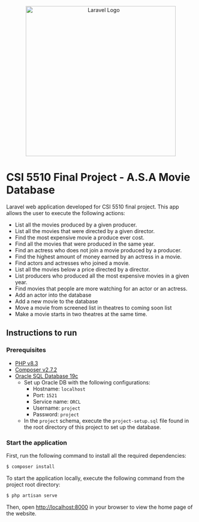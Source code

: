 <p align="center"><a href="https://laravel.com" target="_blank"><img src="https://raw.githubusercontent.com/laravel/art/master/logo-lockup/5%20SVG/2%20CMYK/1%20Full%20Color/laravel-logolockup-cmyk-red.svg" width="400" alt="Laravel Logo"></a></p>
</p>

# CSI 5510 Final Project - A.S.A Movie Database

Laravel web application developed for CSI 5510 final project. This app allows the user to execute the following actions:
- List all the movies produced by a given producer.
- List all the movies that were directed by a given director.
- Find the most expensive movie a produce ever cost.
- Find all the movies that were produced in the same year.
- Find an actress who does not join a movie produced by a producer.
- Find the highest amount of money earned by an actress in a movie. 
- Find actors and actresses who joined a movie.
- List all the movies below a price directed by a director.
- List producers who produced all the most expensive movies in a given year. 
- Find movies that people are more watching for an actor or an actress.
- Add an actor into the database
- Add a new movie to the database
- Move a movie from screened list in theatres to coming soon list
- Make a movie starts in two theatres at the same time.

## Instructions to run

### Prerequisites
- [PHP v8.3](https://www.php.net/downloads.php)
- [Composer v2.7.2](https://getcomposer.org/download/)
- [Oracle SQL Database 19c](https://www.oracle.com/database/technologies/oracle-database-software-downloads.html)
    - Set up Oracle DB with the following configurations:
        - Hostname: `localhost`
        - Port: `1521`
        - Service name: `ORCL`
        - Username: `project`
        - Password: `project`
    - In the `project` schema, execute the `project-setup.sql` file found in the root directory of this project to set up the database.
### Start the application
First, run the following command to install all the required dependencies:
```bash
$ composer install
```
To start the application locally, execute the following command from the project root directory:
```bash
$ php artisan serve
```
Then, open <http://localhost:8000> in your browser to view the home page of the website.